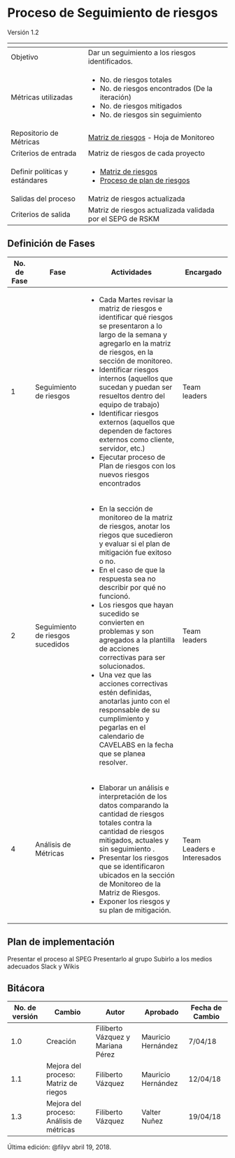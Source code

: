 # Proceso de Seguimiento de riesgos
Versión 1.2


[]() | []()  
--|--
Objetivo| Dar un seguimiento a los riesgos identificados.
Métricas utilizadas |<ul><li>No. de riesgos totales</li><li>No. de riesgos encontrados (De la iteración)</li><li>No. de riesgos mitigados</li><li>No. de riesgos sin seguimiento</li></ul>
Repositorio de Métricas | [Matriz de riesgos](https://github.com/CaveLabs-1/Wiki/blob/master/Riesgos/Formatos/Matriz%20de%20riesgos%20v1.2.xlsx) - Hoja de Monitoreo
Criterios de entrada | Matriz de riesgos de cada proyecto
Definir políticas y estándares |<ul><li>[Matriz de riesgos](https://github.com/CaveLabs-1/Wiki/blob/master/Riesgos/Formatos/Matriz%20de%20riesgos%20v1.2.xlsx)</li><li>[Proceso de plan de riesgos](https://github.com/CaveLabs-1/Wiki/blob/master/Riesgos/Procesos/Plan_de_Riesgos.md)</li></ul>
Salidas del proceso | Matriz de riesgos actualizada
Criterios de salida | Matriz de riesgos actualizada validada por el SEPG de RSKM

## Definición de Fases
No. de Fase | Fase | Actividades | Encargado
------------|------|-------------|-----------
1 | Seguimiento de riesgos | <ul><li>Cada Martes revisar la matriz de riesgos e identificar qué riesgos se presentaron a lo largo de la semana y agregarlo en la matriz de riesgos, en la sección de monitoreo.</li><li> Identificar riesgos internos (aquellos que sucedan y puedan ser resueltos dentro del equipo de trabajo)</li><li> Identificar riesgos externos (aquellos que dependen de factores externos como cliente, servidor, etc.)</li><li> Ejecutar proceso de Plan de riesgos con los nuevos riesgos encontrados</li></ul> | Team leaders
2 | Seguimiento de riesgos sucedidos | <ul><li>En la sección de monitoreo de la matriz de riesgos, anotar los riegos que sucedieron y evaluar si el plan de mitigación fue exitoso o no.</li><li>En el caso de que la respuesta sea no describir por qué no funcionó.</li><li>Los riesgos que hayan sucedido se convierten en problemas y son agregados a la plantilla de acciones correctivas para ser solucionados.</li><li>Una vez que las acciones correctivas estén definidas, anotarlas junto con el responsable de su cumplimiento y pegarlas en el calendario de CAVELABS en la fecha que se planea resolver.</li></ul>| Team leaders
4 | Análisis de Métricas | <ul><li>Elaborar un análisis e interpretación de los datos comparando la cantidad de riesgos totales contra la cantidad de riesgos mitigados, actuales y sin seguimiento . </li><li>Presentar los riesgos que se identificaron ubicados en la sección de Monitoreo de la Matriz de Riesgos.</li><li>Exponer los riesgos y su plan de mitigación.</li></ul> | Team Leaders e Interesados

## Plan de implementación
Presentar el proceso al SPEG
Presentarlo al grupo 
Subirlo a los medios adecuados Slack y Wikis

## Bitácora
No. de versión | Cambio | Autor | Aprobado | Fecha de Cambio
---------------|--------|-------|----------|-----------------
1.0 | Creación | Filiberto Vázquez y Mariana Pérez | Mauricio Hernández| 7/04/18
1.1 | Mejora del proceso: Matriz de riegos | Filiberto Vázquez | Mauricio Hernández| 12/04/18
1.3 | Mejora del proceso: Análisis de métricas | Filiberto Vázquez | Valter Nuñez| 19/04/18

Última edición: @filyv abril 19, 2018.
